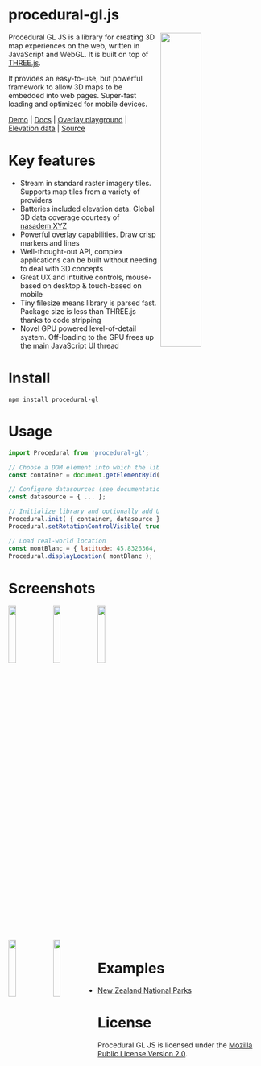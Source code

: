 procedural-gl.js
================

<img src="https://raw.githubusercontent.com/felixpalmer/procedural-gl-js/main/screenshots/title.jpg" width="40%" align="right" />

Procedural GL JS is a library for creating 3D map experiences on the web, written in JavaScript and WebGL. It is built on top of [THREE.js](https://github.com/mrdoob/three.js).

It provides an easy-to-use, but powerful framework to allow 3D maps to be embedded into web pages. Super-fast loading and optimized for mobile devices.

[Demo](https://felixpalmer.github.io/procedural-gl-js/) | [Docs](https://felixpalmer.github.io/procedural-gl-js/docs/) | [Overlay playground](https://felixpalmer.github.io/procedural-gl-js/docs/overlays.html) | [Elevation data](https://www.nasadem.xyz) | [Source](https://github.com/felixpalmer/procedural-gl-js)

Key features
============

- Stream in standard raster imagery tiles. Supports map tiles from a variety of providers
- Batteries included elevation data. Global 3D data coverage courtesy of [nasadem.XYZ](https://www.nasadem.xyz)
- Powerful overlay capabilities. Draw crisp markers and lines
- Well-thought-out API, complex applications can be built without needing to deal with 3D concepts
- Great UX and intuitive controls, mouse-based on desktop & touch-based on mobile
- Tiny filesize means library is parsed fast. Package size is less than THREE.js thanks to code stripping
- Novel GPU powered level-of-detail system. Off-loading to the GPU frees up the main JavaScript UI thread

Install
=======

    npm install procedural-gl

Usage
=====

```javascript
import Procedural from 'procedural-gl';

// Choose a DOM element into which the library should render
const container = document.getElementById( 'container' );

// Configure datasources (see documentation for details)
const datasource = { ... };

// Initialize library and optionally add UI controls
Procedural.init( { container, datasource } );
Procedural.setRotationControlVisible( true );

// Load real-world location
const montBlanc = { latitude: 45.8326364, longitude: 6.8564201 };
Procedural.displayLocation( montBlanc );
```

Screenshots
===========
<p>
<img src="https://raw.githubusercontent.com/felixpalmer/procedural-gl-js/main/screenshots/1.jpg" width="17%" >
<img src="https://raw.githubusercontent.com/felixpalmer/procedural-gl-js/main/screenshots/2.jpg" width="17%" align="left" />
<img src="https://raw.githubusercontent.com/felixpalmer/procedural-gl-js/main/screenshots/3.jpg" width="17%" align="left" />
<img src="https://raw.githubusercontent.com/felixpalmer/procedural-gl-js/main/screenshots/4.jpg" width="17%" align="left" />
<img src="https://raw.githubusercontent.com/felixpalmer/procedural-gl-js/main/screenshots/5.jpg" width="17%" align="left" />
</p>

Examples
========

- [New Zealand National Parks](https://github.com/felixpalmer/new-zealand-3d/)

License
=======

Procedural GL JS is licensed under the [Mozilla Public License Version 2.0](https://www.mozilla.org/en-US/MPL/2.0/).
